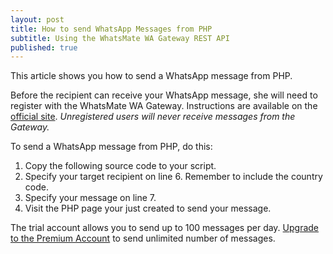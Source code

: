 ```yaml
---
layout: post
title: How to send WhatsApp Messages from PHP
subtitle: Using the WhatsMate WA Gateway REST API
published: true
---
```


This article shows you how to send a WhatsApp message from PHP.

Before the recipient can receive your WhatsApp message, she will need to register with the WhatsMate WA Gateway. Instructions are available on the [official site](http://www.whatsmate.net/whatsapp-gateway.html). *Unregistered users will never receive messages from the Gateway.*


To send a WhatsApp message from PHP, do this:

1. Copy the following source code to your script.  <script src="https://gist.github.com/whatsmate/39d45c6a0b8a1ce946a4.js"></script>
2. Specify your target recipient on line 6. Remember to include the country code.
3. Specify your message on line 7.
4. Visit the PHP page your just created to send your message.


The trial account allows you to send up to 100 messages per day. [Upgrade to the Premium Account](http://www.whatsmate.net/premium-account.html) to send unlimited number of messages.


